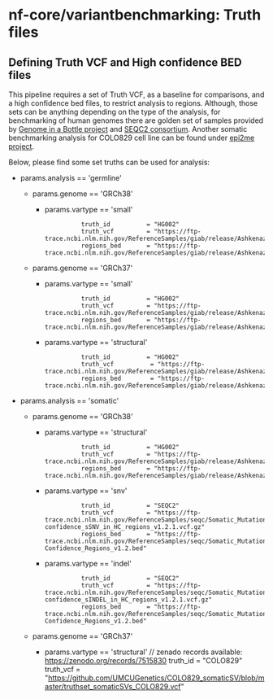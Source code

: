 # nf-core/variantbenchmarking: Truth files

## Defining Truth VCF and High confidence BED files

This pipeline requires a set of Truth VCF, as a baseline for comparisons, and a high confidence bed files, to restrict analysis to regions. Although, those sets can be anything depending on the type of the analysis, for benchmarking of human genomes there are golden set of samples provided by [Genome in a Bottle project](https://www.nist.gov/programs-projects/genome-bottle) and [SEQC2 consortium](https://sites.google.com/view/seqc2/home/data-analysis/high-confidence-somatic-snv-and-indel-v1-2). Another somatic benchmarking analysis for COLO829 cell line can be found under [epi2me project](https://epi2me.nanoporetech.com/colo-2024.03/).

Below, please find some set truths can be used for analysis:

- params.analysis == 'germline'

  - params.genome == 'GRCh38'

    - params.vartype == 'small'

                    truth_id          = "HG002"
                    truth_vcf         = "https://ftp-trace.ncbi.nlm.nih.gov/ReferenceSamples/giab/release/AshkenazimTrio/HG002_NA24385_son/NISTv4.2.1/GRCh38/HG002_GRCh38_1_22_v4.2.1_benchmark.vcf.gz"
                    regions_bed       = "https://ftp-trace.ncbi.nlm.nih.gov/ReferenceSamples/giab/release/AshkenazimTrio/HG002_NA24385_son/NISTv4.2.1/GRCh38/HG002_GRCh38_1_22_v4.2.1_benchmark_noinconsistent.bed"

  - params.genome == 'GRCh37'

    - params.vartype == 'small'

                    truth_id          = "HG002"
                    truth_vcf         = "https://ftp-trace.ncbi.nlm.nih.gov/ReferenceSamples/giab/release/AshkenazimTrio/HG002_NA24385_son/NISTv4.2.1/GRCh37/SupplementaryFiles/HG002_GRCh37_1_22_v4.2.1_highconf.vcf.gz"
                    regions_bed       = "https://ftp-trace.ncbi.nlm.nih.gov/ReferenceSamples/giab/release/AshkenazimTrio/HG002_NA24385_son/NISTv4.2.1/GRCh37/SupplementaryFiles/HG002_GRCh37_1_22_v4.2.1_highconf.bed"

    - params.vartype == 'structural'

                    truth_id          = "HG002"
                    truth_vcf          = "https://ftp-trace.ncbi.nlm.nih.gov/ReferenceSamples/giab/release/AshkenazimTrio/HG002_NA24385_son/NIST_SV_v0.6/HG002_SVs_Tier1_v0.6.vcf.gz"
                    regions_bed        = "https://ftp-trace.ncbi.nlm.nih.gov/ReferenceSamples/giab/release/AshkenazimTrio/HG002_NA24385_son/NIST_SV_v0.6/HG002_SVs_Tier1_v0.6.bed"

- params.analysis == 'somatic'

  - params.genome == 'GRCh38'

    - params.vartype == 'structural'

                    truth_id          = "HG002"
                    truth_vcf         = "https://ftp-trace.ncbi.nlm.nih.gov/ReferenceSamples/giab/release/AshkenazimTrio/HG002_NA24385_son/CMRG_v1.00/GRCh38/StructuralVariant/HG002_GRCh38_CMRG_SV_v1.00.vcf.gz"
                    regions_bed       = "https://ftp-trace.ncbi.nlm.nih.gov/ReferenceSamples/giab/release/AshkenazimTrio/HG002_NA24385_son/CMRG_v1.00/GRCh38/StructuralVariant/HG002_GRCh38_CMRG_SV_v1.00.bed"

    - params.vartype == 'snv'

                    truth_id          = "SEQC2"
                    truth_vcf         = "https://ftp-trace.ncbi.nlm.nih.gov/ReferenceSamples/seqc/Somatic_Mutation_WG/release/latest/high-confidence_sSNV_in_HC_regions_v1.2.1.vcf.gz"
                    regions_bed       = "https://ftp-trace.ncbi.nlm.nih.gov/ReferenceSamples/seqc/Somatic_Mutation_WG/release/latest/High-Confidence_Regions_v1.2.bed"

    - params.vartype == 'indel'

                    truth_id          = "SEQC2"
                    truth_vcf         = "https://ftp-trace.ncbi.nlm.nih.gov/ReferenceSamples/seqc/Somatic_Mutation_WG/release/latest/high-confidence_sINDEL_in_HC_regions_v1.2.1.vcf.gz"
                    regions_bed       = "https://ftp-trace.ncbi.nlm.nih.gov/ReferenceSamples/seqc/Somatic_Mutation_WG/release/latest/High-Confidence_Regions_v1.2.bed"

  - params.genome == 'GRCh37'

    - params.vartype == 'structural'
      // zenado records available: https://zenodo.org/records/7515830
      truth_id = "COLO829"
      truth_vcf = "https://github.com/UMCUGenetics/COLO829_somaticSV/blob/master/truthset_somaticSVs_COLO829.vcf"
